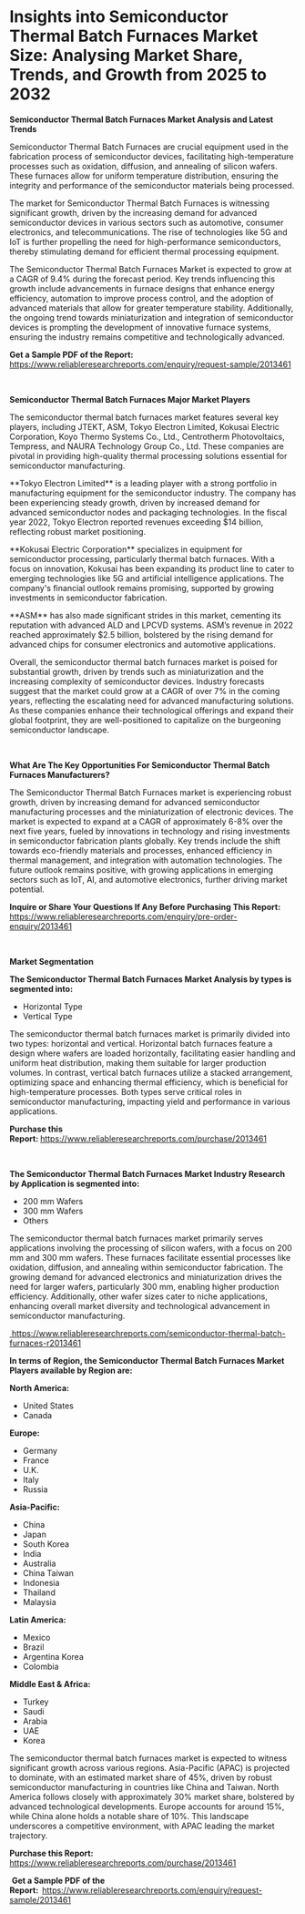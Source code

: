 <p><h1>Insights into Semiconductor Thermal Batch Furnaces Market Size: Analysing Market Share, Trends, and Growth from 2025 to 2032</h1></p><p><strong>Semiconductor Thermal Batch Furnaces Market Analysis and Latest Trends</strong></p>
<p><p>Semiconductor Thermal Batch Furnaces are crucial equipment used in the fabrication process of semiconductor devices, facilitating high-temperature processes such as oxidation, diffusion, and annealing of silicon wafers. These furnaces allow for uniform temperature distribution, ensuring the integrity and performance of the semiconductor materials being processed. </p><p>The market for Semiconductor Thermal Batch Furnaces is witnessing significant growth, driven by the increasing demand for advanced semiconductor devices in various sectors such as automotive, consumer electronics, and telecommunications. The rise of technologies like 5G and IoT is further propelling the need for high-performance semiconductors, thereby stimulating demand for efficient thermal processing equipment.</p><p>The Semiconductor Thermal Batch Furnaces Market is expected to grow at a CAGR of 9.4% during the forecast period. Key trends influencing this growth include advancements in furnace designs that enhance energy efficiency, automation to improve process control, and the adoption of advanced materials that allow for greater temperature stability. Additionally, the ongoing trend towards miniaturization and integration of semiconductor devices is prompting the development of innovative furnace systems, ensuring the industry remains competitive and technologically advanced.</p></p>
<p><strong>Get a Sample PDF of the Report:&nbsp;</strong> <a href="https://www.reliableresearchreports.com/enquiry/request-sample/2013461?utm_campaign=3056&utm_medium=2&utm_source=Github&utm_content=ia&utm_term=12042025&utm_id=semiconductor-thermal-batch-furnaces">https://www.reliableresearchreports.com/enquiry/request-sample/2013461</a></p>
<p>&nbsp;</p>
<p><strong>Semiconductor Thermal Batch Furnaces Major Market Players</strong></p>
<p><p>The semiconductor thermal batch furnaces market features several key players, including JTEKT, ASM, Tokyo Electron Limited, Kokusai Electric Corporation, Koyo Thermo Systems Co., Ltd., Centrotherm Photovoltaics, Tempress, and NAURA Technology Group Co., Ltd. These companies are pivotal in providing high-quality thermal processing solutions essential for semiconductor manufacturing.</p><p>**Tokyo Electron Limited** is a leading player with a strong portfolio in manufacturing equipment for the semiconductor industry. The company has been experiencing steady growth, driven by increased demand for advanced semiconductor nodes and packaging technologies. In the fiscal year 2022, Tokyo Electron reported revenues exceeding $14 billion, reflecting robust market positioning.</p><p>**Kokusai Electric Corporation** specializes in equipment for semiconductor processing, particularly thermal batch furnaces. With a focus on innovation, Kokusai has been expanding its product line to cater to emerging technologies like 5G and artificial intelligence applications. The company's financial outlook remains promising, supported by growing investments in semiconductor fabrication.</p><p>**ASM** has also made significant strides in this market, cementing its reputation with advanced ALD and LPCVD systems. ASM’s revenue in 2022 reached approximately $2.5 billion, bolstered by the rising demand for advanced chips for consumer electronics and automotive applications.</p><p>Overall, the semiconductor thermal batch furnaces market is poised for substantial growth, driven by trends such as miniaturization and the increasing complexity of semiconductor devices. Industry forecasts suggest that the market could grow at a CAGR of over 7% in the coming years, reflecting the escalating need for advanced manufacturing solutions. As these companies enhance their technological offerings and expand their global footprint, they are well-positioned to capitalize on the burgeoning semiconductor landscape.</p></p>
<p>&nbsp;</p>
<p><strong>What Are The Key Opportunities For Semiconductor Thermal Batch Furnaces Manufacturers?</strong></p>
<p><p>The Semiconductor Thermal Batch Furnaces market is experiencing robust growth, driven by increasing demand for advanced semiconductor manufacturing processes and the miniaturization of electronic devices. The market is expected to expand at a CAGR of approximately 6-8% over the next five years, fueled by innovations in technology and rising investments in semiconductor fabrication plants globally. Key trends include the shift towards eco-friendly materials and processes, enhanced efficiency in thermal management, and integration with automation technologies. The future outlook remains positive, with growing applications in emerging sectors such as IoT, AI, and automotive electronics, further driving market potential.</p></p>
<p><strong>Inquire or Share Your Questions If Any Before Purchasing This Report:</strong> <a href="https://www.reliableresearchreports.com/enquiry/pre-order-enquiry/2013461?utm_campaign=3056&utm_medium=2&utm_source=Github&utm_content=ia&utm_term=12042025&utm_id=semiconductor-thermal-batch-furnaces">https://www.reliableresearchreports.com/enquiry/pre-order-enquiry/2013461</a></p>
<p>&nbsp;</p>
<p><strong>Market Segmentation</strong></p>
<p><strong>The Semiconductor Thermal Batch Furnaces Market Analysis by types is segmented into:</strong></p>
<p><ul><li>Horizontal Type</li><li>Vertical Type</li></ul></p>
<p><p>The semiconductor thermal batch furnaces market is primarily divided into two types: horizontal and vertical. Horizontal batch furnaces feature a design where wafers are loaded horizontally, facilitating easier handling and uniform heat distribution, making them suitable for larger production volumes. In contrast, vertical batch furnaces utilize a stacked arrangement, optimizing space and enhancing thermal efficiency, which is beneficial for high-temperature processes. Both types serve critical roles in semiconductor manufacturing, impacting yield and performance in various applications.</p></p>
<p><strong>Purchase this Report:&nbsp;</strong><a href="https://www.reliableresearchreports.com/purchase/2013461?utm_campaign=3056&utm_medium=2&utm_source=Github&utm_content=ia&utm_term=12042025&utm_id=semiconductor-thermal-batch-furnaces">https://www.reliableresearchreports.com/purchase/2013461</a></p>
<p>&nbsp;</p>
<p><strong>The Semiconductor Thermal Batch Furnaces Market Industry Research by Application is segmented into:</strong></p>
<p><ul><li>200 mm Wafers</li><li>300 mm Wafers</li><li>Others</li></ul></p>
<p><p>The semiconductor thermal batch furnaces market primarily serves applications involving the processing of silicon wafers, with a focus on 200 mm and 300 mm wafers. These furnaces facilitate essential processes like oxidation, diffusion, and annealing within semiconductor fabrication. The growing demand for advanced electronics and miniaturization drives the need for larger wafers, particularly 300 mm, enabling higher production efficiency. Additionally, other wafer sizes cater to niche applications, enhancing overall market diversity and technological advancement in semiconductor manufacturing.</p></p>
<p><a href="https://www.reliableresearchreports.com/semiconductor-thermal-batch-furnaces-r2013461?utm_campaign=3056&utm_medium=2&utm_source=Github&utm_content=ia&utm_term=12042025&utm_id=semiconductor-thermal-batch-furnaces">&nbsp;https://www.reliableresearchreports.com/semiconductor-thermal-batch-furnaces-r2013461</a></p>
<p><strong>In terms of Region, the Semiconductor Thermal Batch Furnaces Market Players available by Region are:</strong></p>
<p>
    <p> <strong> North America: </strong>
        <ul>
            <li>United States</li>
            <li>Canada</li>
        </ul>
        </p> 
    <p> <strong> Europe: </strong>
        <ul>
            <li>Germany</li>
            <li>France</li>
            <li>U.K.</li>
            <li>Italy</li>
            <li>Russia</li>
        </ul>
        </p> 
    <p> <strong> Asia-Pacific: </strong>
        <ul>
            <li>China</li>
            <li>Japan</li>
            <li>South Korea</li>
            <li>India</li>
            <li>Australia</li>
            <li>China Taiwan</li>
            <li>Indonesia</li>
            <li>Thailand</li>
            <li>Malaysia</li>
        </ul>
        </p> 
    <p> <strong> Latin America: </strong>
        <ul>
            <li>Mexico</li>
            <li>Brazil</li>
            <li>Argentina Korea</li>
            <li>Colombia</li>
        </ul>
        </p> 
    <p> <strong> Middle East & Africa: </strong>
        <ul>
            <li>Turkey</li>
            <li>Saudi</li>
            <li>Arabia</li>
            <li>UAE</li>
            <li>Korea</li>
        </ul>
    </p>
    </p>
<p><p>The semiconductor thermal batch furnaces market is expected to witness significant growth across various regions. Asia-Pacific (APAC) is projected to dominate, with an estimated market share of 45%, driven by robust semiconductor manufacturing in countries like China and Taiwan. North America follows closely with approximately 30% market share, bolstered by advanced technological developments. Europe accounts for around 15%, while China alone holds a notable share of 10%. This landscape underscores a competitive environment, with APAC leading the market trajectory.</p></p>
<p><strong>Purchase this Report: </strong><a href="https://www.reliableresearchreports.com/purchase/2013461?utm_campaign=3056&utm_medium=2&utm_source=Github&utm_content=ia&utm_term=12042025&utm_id=semiconductor-thermal-batch-furnaces">https://www.reliableresearchreports.com/purchase/2013461</a></p>
<p>&nbsp;<strong>Get a Sample PDF of the Report:&nbsp;&nbsp;</strong><a href="https://www.reliableresearchreports.com/enquiry/request-sample/2013461?utm_campaign=3056&utm_medium=2&utm_source=Github&utm_content=ia&utm_term=12042025&utm_id=semiconductor-thermal-batch-furnaces">https://www.reliableresearchreports.com/enquiry/request-sample/2013461</a></p>
<p><strong></strong></p>
<p><p></p><p></p><p></p></p>